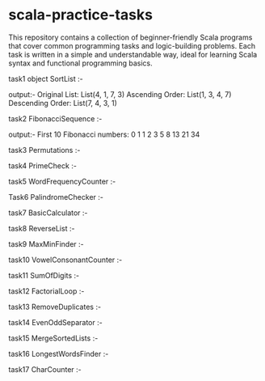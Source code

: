 # scala-practice-tasks
This repository contains a collection of beginner-friendly Scala programs that cover common programming tasks and logic-building problems. Each task is written in a simple and understandable way, ideal for learning Scala syntax and functional programming basics.

task1 object SortList :-

 output:-
  Original List:
  List(4, 1, 7, 3)
  Ascending Order:
  List(1, 3, 4, 7)
  Descending Order:
  List(7, 4, 3, 1)

task2  FibonacciSequence :-

output:-
  First 10 Fibonacci numbers:
  0 1 1 2 3 5 8 13 21 34
  
task3 Permutations :-


task4 PrimeCheck :-


task5 WordFrequencyCounter :-


Task6 PalindromeChecker :-


task7 BasicCalculator :-


task8 ReverseList :-


task9 MaxMinFinder :-


task10 VowelConsonantCounter :-


task11 SumOfDigits :-


task12 FactorialLoop :-


task13 RemoveDuplicates :-


task14 EvenOddSeparator :-


task15 MergeSortedLists :-


task16 LongestWordsFinder :-


task17 CharCounter :-
